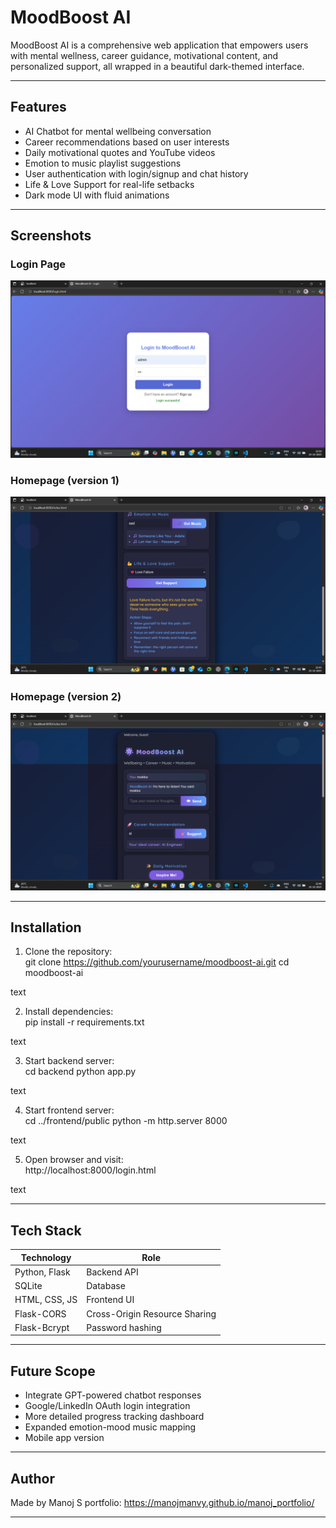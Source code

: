 # MoodBoost AI

MoodBoost AI is a comprehensive web application that empowers users with mental wellness, career guidance, motivational content, and personalized support, all wrapped in a beautiful dark-themed interface.

---

## Features

- AI Chatbot for mental wellbeing conversation  
- Career recommendations based on user interests  
- Daily motivational quotes and YouTube videos  
- Emotion to music playlist suggestions  
- User authentication with login/signup and chat history  
- Life & Love Support for real-life setbacks  
- Dark mode UI with fluid animations  

---

## Screenshots

### Login Page  
![Login Page](backend/models/login.png.png)

### Homepage (version 1)  
![Homepage](backend/models/homepage(1).png.png)

### Homepage (version 2)  
![Homepage](backend/models/homepage.png.png)

---

## Installation

1. Clone the repository:  
git clone https://github.com/yourusername/moodboost-ai.git
cd moodboost-ai

text

2. Install dependencies:  
pip install -r requirements.txt

text

3. Start backend server:  
cd backend
python app.py

text

4. Start frontend server:  
cd ../frontend/public
python -m http.server 8000

text

5. Open browser and visit:  
http://localhost:8000/login.html

text

---

## Tech Stack

| Technology     | Role                           |
|----------------|--------------------------------|
| Python, Flask  | Backend API                   |
| SQLite         | Database                      |
| HTML, CSS, JS  | Frontend UI                   |
| Flask-CORS     | Cross-Origin Resource Sharing |
| Flask-Bcrypt   | Password hashing              |

---

## Future Scope

- Integrate GPT-powered chatbot responses  
- Google/LinkedIn OAuth login integration  
- More detailed progress tracking dashboard  
- Expanded emotion-mood music mapping  
- Mobile app version  

---

## Author

Made by Manoj S
portfolio: https://manojmanvy.github.io/manoj_portfolio/

---
